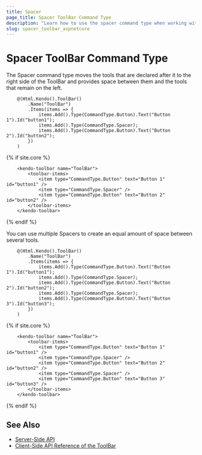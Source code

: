 ```yaml
---
title: Spacer
page_title: Spacer ToolBar Command Type
description: "Learn how to use the spacer command type when working with the Telerik UI ToolBar component for {{ site.framework }}."
slug: spacer_toolbar_aspnetcore
---
```


# Spacer ToolBar Command Type

The Spacer command type moves the tools that are declared after it to the right side of the ToolBar and provides space between them and the tools that remain on the left.

```HtmlHelper
    @(Html.Kendo().ToolBar()
        .Name("ToolBar")
        .Items(items => {
            items.Add().Type(CommandType.Button).Text("Button 1").Id("button1");
            items.Add().Type(CommandType.Spacer);
            items.Add().Type(CommandType.Button).Text("Button 2").Id("button2");
        })
    )
```
{% if site.core %}
```TagHelper
    <kendo-toolbar name="ToolBar">
        <toolbar-items>
            <item type="CommandType.Button" text="Button 1" id="button1" />
            <item type="CommandType.Spacer" />
            <item type="CommandType.Button" text="Button 2" id="button2" />
        </toolbar-items>
    </kendo-toolbar>
```
{% endif %}

You can use multiple Spacers to create an equal amount of space between several tools.

```HtmlHelper
    @(Html.Kendo().ToolBar()
        .Name("ToolBar")
        .Items(items => {
            items.Add().Type(CommandType.Button).Text("Button 1").Id("button1");
            items.Add().Type(CommandType.Spacer);
            items.Add().Type(CommandType.Button).Text("Button 2").Id("button2");
            items.Add().Type(CommandType.Spacer);
            items.Add().Type(CommandType.Button).Text("Button 3").Id("button3");
        })
    )
```
{% if site.core %}
```TagHelper
    <kendo-toolbar name="ToolBar">
        <toolbar-items>
            <item type="CommandType.Button" text="Button 1" id="button1" />
            <item type="CommandType.Spacer" />
            <item type="CommandType.Button" text="Button 2" id="button2" />
            <item type="CommandType.Spacer" />
            <item type="CommandType.Button" text="Button 3" id="button3" />
        </toolbar-items>
    </kendo-toolbar>
```
{% endif %}

## See Also

* [Server-Side API](/api/toolbar)
* [Client-Side API Reference of the ToolBar](https://docs.telerik.com/kendo-ui/api/javascript/ui/toolbar)